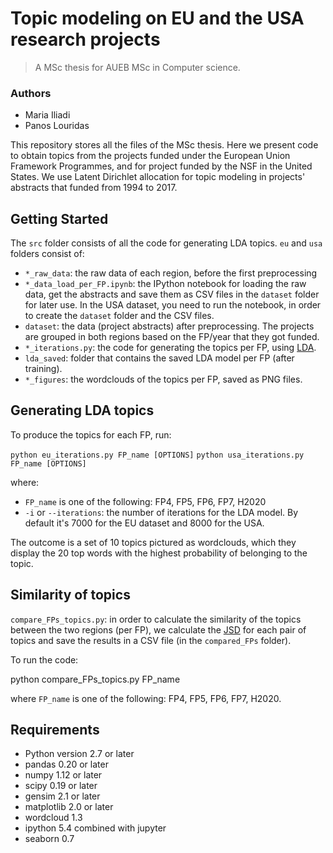 Topic modeling on EU and the USA research projects
========================
> A MSc thesis for AUEB MSc in Computer science.

### Authors
*   Maria Iliadi
*   Panos Louridas

This repository stores all the files of the MSc thesis. Here we present code to obtain topics from the projects funded under the European Union Framework Programmes, and for project funded by the NSF in the United States. We use Latent Dirichlet allocation for topic modeling in projects' abstracts that funded from 1994 to 2017.

## Getting Started

The `src` folder consists of all the code for generating LDA topics. `eu` and `usa` folders consist of:
- `*_raw_data`: the raw data of each region, before the first preprocessing
- `*_data_load_per_FP.ipynb`: the IPython notebook for loading the raw data, get the abstracts and save them as CSV files in the `dataset` folder for later use. In the USA dataset, you need to run the notebook, in order to create the `dataset` folder and the CSV files.
- `dataset`: the data (project abstracts) after preprocessing. The projects are grouped in both regions based on the FP/year that they got funded.
- `*_iterations.py`: the code for generating the topics per FP, using [LDA](https://radimrehurek.com/gensim/models/ldamodel.html).
- `lda_saved`: folder that contains the saved LDA model per FP (after training).
- `*_figures`: the wordclouds of the topics per FP, saved as PNG files.


## Generating LDA topics

To produce the topics for each FP, run:

`python eu_iterations.py FP_name [OPTIONS]`
`python usa_iterations.py FP_name [OPTIONS]`

where:

- `FP_name` is one of the following: FP4, FP5, FP6, FP7, H2020
- `-i` or `--iterations`: the number of iterations for the LDA model. By default it's 7000 for the EU dataset and 8000 for the USA.

The outcome is a set of 10 topics pictured as wordclouds, which they display the 20 top words with the highest probability of belonging to the topic.


## Similarity of topics

`compare_FPs_topics.py`: in order to calculate the similarity of the topics between the two regions (per FP), we calculate the [JSD](https://en.wikipedia.org/wiki/Jensen%E2%80%93Shannon_divergence) for each pair of topics and save the results in a CSV file (in the `compared_FPs` folder).

To run the code:

python compare_FPs_topics.py FP_name

where `FP_name` is one of the following: FP4, FP5, FP6, FP7, H2020.


## Requirements

- Python version 2.7 or later
- pandas 0.20 or later
- numpy 1.12 or later
- scipy 0.19 or later
- gensim 2.1 or later
- matplotlib 2.0 or later
- wordcloud 1.3
- ipython 5.4 combined with jupyter
- seaborn 0.7
